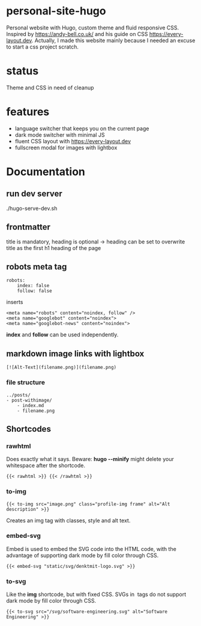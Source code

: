 # personal-site-hugo
Personal website with Hugo, custom theme and fluid responsive CSS. Inspired by https://andy-bell.co.uk/ and his guide on CSS https://every-layout.dev. Actually, I made this website mainly because I needed an excuse to start a css project scratch.

# status
Theme and CSS in need of cleanup

# features
- language switcher that keeps you on the current page
- dark mode switcher with minimal JS
- fluent CSS layout with https://every-layout.dev
- fullscreen modal for images with lightbox

# Documentation

## run dev server
./hugo-serve-dev.sh

## frontmatter
title is mandatory, heading is optional
-> heading can be set to overwrite title as the first h1 heading of the page

## robots meta tag
```
robots:
    index: false
    follow: false
```

inserts
```
<meta name="robots" content="noindex, follow" />
<meta name="googlebot" content="noindex">
<meta name="googlebot-news" content="noindex">
```

**index** and **follow** can be used independently.

## markdown image links with lightbox
```
[![Alt-Text](filename.png)](filename.png)
```

### file structure
```
../posts/
- post-withimage/
    - index.md
    - filename.png
```
## Shortcodes

### rawhtml
Does exactly what it says. Beware: **hugo --minify** might delete your whitespace after the shortcode.
```
{{< rawhtml >}} {{< /rawhtml >}}
```

### to-img
```
{{< to-img src="image.png" class="profile-img frame" alt="Alt description" >}}
```
Creates an img tag with classes, style and alt text.

### embed-svg
Embed is used to embed the SVG code into the HTML code, with the advantage of supporting dark mode by fill color through CSS.
```
{{< embed-svg "static/svg/denktmit-logo.svg" >}}
```

### to-svg
Like the **img** shortcode, but with fixed CSS. SVGs in <img> tags do not support dark mode by fill color through CSS.
```
{{< to-svg src="/svg/software-engineering.svg" alt="Software Engineering" >}}
```
